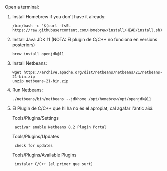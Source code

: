 Open a terminal:

1) Install Homebrew if you don't have it already:
	```
	/bin/bash -c "$(curl -fsSL https://raw.githubusercontent.com/Homebrew/install/HEAD/install.sh)"
	```
2) Install Java JDK 11 (NOTA: El plugin de C/C++ no funciona en versions posteriors)
	```
	brew install openjdk@11
	```
3) Install Netbeans:
	```
	wget https://archive.apache.org/dist/netbeans/netbeans/21/netbeans-21-bin.zip
	unzip netbeans-21-bin.zip
	```
4) Run Netbeans:
	```
	./netbeans/bin/netbeans --jdkhome /opt/homebrew/opt/openjdk@11
	```
4) El Plugin de C/C++ que hi ha no és el apropiat, cal agafar l'àntic així:

	Tools/Plugins/Settings

		activar enable Netbeans 8.2 Plugin Portal 

	Tools/Plugins/Updates 

		check for updates

	Tools/Plugins/Available Plugins 

		instalar C/C++ (el primer que surt)


